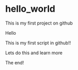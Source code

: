 # hello_world
This is my first project on github

Hello

This is my first script in github!!

Lets do this and learn more

The end!
